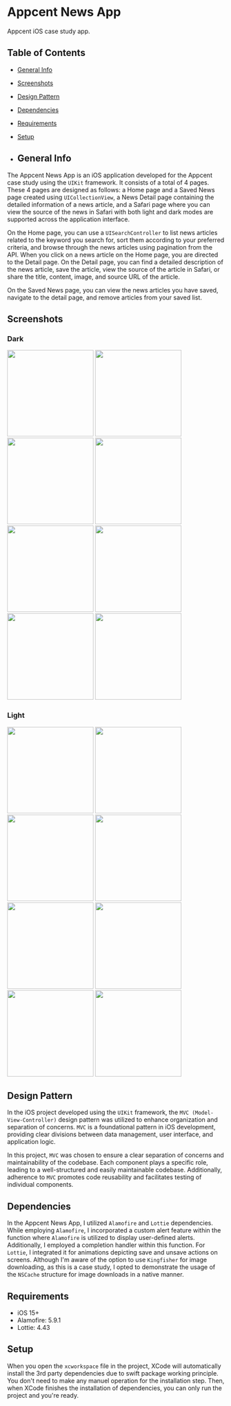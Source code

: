 
# Appcent News App 

Appcent iOS case study app.

## Table of Contents
* [General Info](#general-info)
* [Screenshots](#screenshots)
* [Design Pattern](#design-pattern)
* [Dependencies](#dependencies)
* [Requirements](#requirements)
* [Setup](#setup)

* ## General Info
The Appcent News App is an iOS application developed for the Appcent case study using the `UIKit` framework. It consists of a total of 4 pages. These 4 pages are designed as follows: a Home page and a Saved News page created using `UICollectionView`, a News Detail page containing the detailed information of a news article, and a Safari page where you can view the source of the news in Safari with both light and dark modes are supported across the application interface.

On the Home page, you can use a `UISearchController` to list news articles related to the keyword you search for, sort them according to your preferred criteria, and browse through the news articles using pagination from the API. When you click on a news article on the Home page, you are directed to the Detail page. On the Detail page, you can find a detailed description of the news article, save the article, view the source of the article in Safari, or share the title, content, image, and source URL of the article.

On the Saved News page, you can view the news articles you have saved, navigate to the detail page, and remove articles from your saved list.

## Screenshots

### Dark
<div align="left">
    <img src="/AppCentChallange-2024/AppCentChallange-2024/Screenshots/1.png" width="200px"</img>
    <img src="/AppCentChallange-2024/AppCentChallange-2024/Screenshots/2.png" width="200px"</img>
    <img src="/AppCentChallange-2024/AppCentChallange-2024/Screenshots/3.png" width="200px"</img>
    <img src="/AppCentChallange-2024/AppCentChallange-2024/Screenshots/4.png" width="200px"</img>
    <img src="/AppCentChallange-2024/AppCentChallange-2024/Screenshots/5.png" width="200px"</img>
    <img src="/AppCentChallange-2024/AppCentChallange-2024/Screenshots/6.png" width="200px"</img>
    <img src="/AppCentChallange-2024/AppCentChallange-2024/Screenshots/7.png" width="200px"</img>
    <img src="/AppCentChallange-2024/AppCentChallange-2024/Screenshots/8.png" width="200px"</img>
</div>

### Light
<div align="left">
    <img src="/AppCentChallange-2024/AppCentChallange-2024/Screenshots/1-light.png" width="200px"</img>
    <img src="/AppCentChallange-2024/AppCentChallange-2024/Screenshots/2-light.png" width="200px"</img>
    <img src="/AppCentChallange-2024/AppCentChallange-2024/Screenshots/3-light.png" width="200px"</img>
    <img src="/AppCentChallange-2024/AppCentChallange-2024/Screenshots/4-light.png" width="200px"</img>
    <img src="/AppCentChallange-2024/AppCentChallange-2024/Screenshots/5-light.png" width="200px"</img>
    <img src="/AppCentChallange-2024/AppCentChallange-2024/Screenshots/6-light.png" width="200px"</img>
    <img src="/AppCentChallange-2024/AppCentChallange-2024/Screenshots/7-light.png" width="200px"</img>
    <img src="/AppCentChallange-2024/AppCentChallange-2024/Screenshots/8-light.png" width="200px"</img>
</div>

## Design Pattern
In the iOS project developed using the `UIKit` framework, the `MVC (Model-View-Controller)` design pattern was utilized to enhance organization and separation of concerns. `MVC` is a foundational pattern in iOS development, providing clear divisions between data management, user interface, and application logic.

In this project, `MVC` was chosen to ensure a clear separation of concerns and maintainability of the codebase. Each component plays a specific role, leading to a well-structured and easily maintainable codebase. Additionally, adherence to `MVC` promotes code reusability and facilitates testing of individual components.

## Dependencies 

In the Appcent News App, I utilized `Alamofire` and `Lottie` dependencies. While employing `Alamofire`, I incorporated a custom alert feature within the function where `Alamofire` is utilized to display user-defined alerts. Additionally, I employed a completion handler within this function. For `Lottie`, I integrated it for animations depicting save and unsave actions on screens. Although I'm aware of the option to use `Kingfisher` for image downloading, as this is a case study, I opted to demonstrate the usage of the `NSCache` structure for image downloads in a native manner.

## Requirements
* iOS 15+ 
* Alamofire: 5.9.1
* Lottie: 4.43

## Setup
When you open the `xcworkspace` file in the project, XCode will automatically install the 3rd party dependencies due to swift package working principle. You don't need to make any manuel operation for the installation step. Then, when XCode finishes the installation of dependencies, you can only run the project and you're ready.




